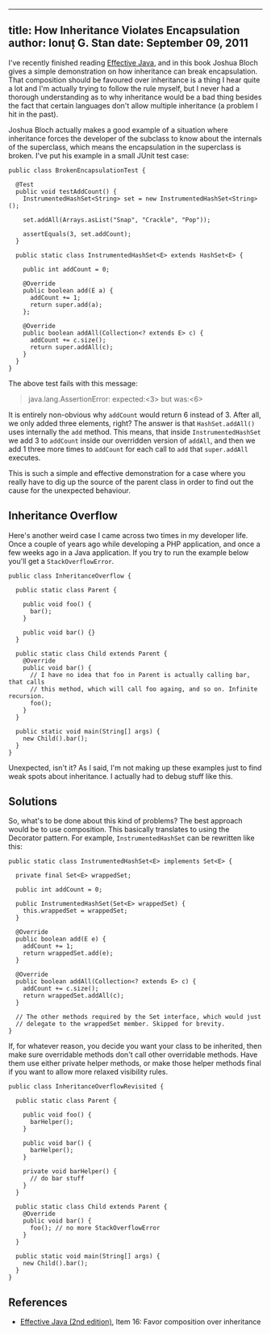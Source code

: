 --------------------------------------------------------------------------------
title: How Inheritance Violates Encapsulation
author: Ionuț G. Stan
date: September 09, 2011
--------------------------------------------------------------------------------

I've recently finished reading [Effective Java][1], and in this book Joshua Bloch
gives a simple demonstration on how inheritance can break encapsulation. That
composition should be favoured over inheritance is a thing I hear quite a lot and
I'm actually trying to follow the rule myself, but I never had a thorough understanding
as to why inheritance would be a bad thing besides the fact that certain languages
don't allow multiple inheritance (a problem I hit in the past).

Joshua Bloch actually makes a good example of a situation where inheritance forces
the developer of the subclass to know about the internals of the superclass, which
means the encapsulation in the superclass is broken. I've put his example in a
small JUnit test case:

~~~{.java}
public class BrokenEncapsulationTest {

  @Test
  public void testAddCount() {
    InstrumentedHashSet<String> set = new InstrumentedHashSet<String>();

    set.addAll(Arrays.asList("Snap", "Crackle", "Pop"));

    assertEquals(3, set.addCount);
  }

  public static class InstrumentedHashSet<E> extends HashSet<E> {

    public int addCount = 0;

    @Override
    public boolean add(E a) {
      addCount += 1;
      return super.add(a);
    };

    @Override
    public boolean addAll(Collection<? extends E> c) {
      addCount += c.size();
      return super.addAll(c);
    }
  }
}
~~~

The above test fails with this message:

> java.lang.AssertionError: expected:<3> but was:<6>

It is entirely non-obvious why `addCount` would return 6 instead of 3. After all,
we only added three elements, right? The answer is that `HashSet.addAll()` uses
internally the `add` method. This means, that inside `InstrumentedHashSet` we
add 3 to `addCount` inside our overridden version of `addAll`, and then we add 1
three more times to `addCount` for each call to `add` that `super.addAll` executes.

This is such a simple and effective demonstration for a case where you really have
to dig up the source of the parent class in order to find out the cause for the
unexpected behaviour.


Inheritance Overflow
--------------------

Here's another weird case I came across two times in my developer life. Once a
couple of years ago while developing a PHP application, and once a few weeks ago
in a Java application. If you try to run the example below you'll get a
`StackOverflowError`.

~~~ {.java}
public class InheritanceOverflow {

  public static class Parent {

    public void foo() {
      bar();
    }

    public void bar() {}
  }

  public static class Child extends Parent {
    @Override
    public void bar() {
      // I have no idea that foo in Parent is actually calling bar, that calls
      // this method, which will call foo againg, and so on. Infinite recursion.
      foo();
    }
  }

  public static void main(String[] args) {
    new Child().bar();
  }
}
~~~

Unexpected, isn't it? As I said, I'm not making up these examples just to find
weak spots about inheritance. I actually had to debug stuff like this.

Solutions
---------

So, what's to be done about this kind of problems? The best approach would be to
use composition. This basically translates to using the Decorator pattern. For
example, `InstrumentedHashSet` can be rewritten like this:

~~~ {.java}
public static class InstrumentedHashSet<E> implements Set<E> {

  private final Set<E> wrappedSet;

  public int addCount = 0;

  public InstrumentedHashSet(Set<E> wrappedSet) {
    this.wrappedSet = wrappedSet;
  }

  @Override
  public boolean add(E e) {
    addCount += 1;
    return wrappedSet.add(e);
  }

  @Override
  public boolean addAll(Collection<? extends E> c) {
    addCount += c.size();
    return wrappedSet.addAll(c);
  }

  // The other methods required by the Set interface, which would just
  // delegate to the wrappedSet member. Skipped for brevity.
}
~~~

If, for whatever reason, you decide you want your class to be inherited, then
make sure overridable methods don't call other overridable methods. Have them
use either private helper methods, or make those helper methods final if you
want to allow more relaxed visibility rules.

~~~ {.java}
public class InheritanceOverflowRevisited {

  public static class Parent {

    public void foo() {
      barHelper();
    }

    public void bar() {
      barHelper();
    }
    
    private void barHelper() {
      // do bar stuff
    }
  }

  public static class Child extends Parent {
    @Override
    public void bar() {
      foo(); // no more StackOverflowError
    }
  }

  public static void main(String[] args) {
    new Child().bar();
  }
}
~~~

References
----------
- [Effective Java (2nd edition)][1], Item 16: Favor composition over inheritance


[1]: http://www.amazon.com/Effective-Java-2nd-Joshua-Bloch/dp/0321356683
